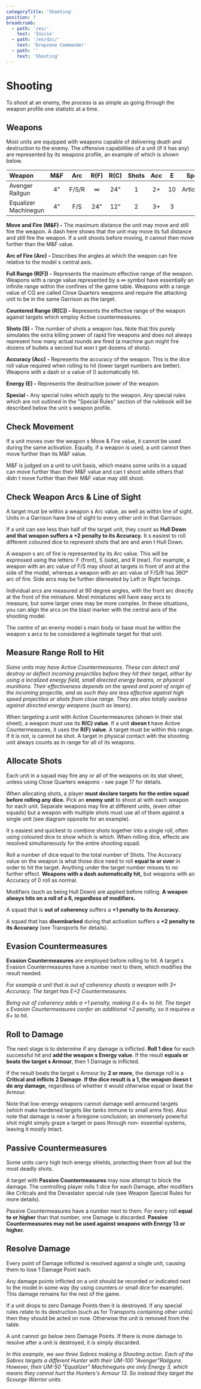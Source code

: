 ```yaml
---
categoryTitle: 'Shooting'
position: 7
breadcrumb:
  - path: '/es/'
    text: 'Inicio'
  - path: '/es/dzc/'
    text: 'Dropzone Commander'
  - path: ''
    text: 'Shooting'
---
```


# Shooting

To shoot at an enemy, the process is as simple as going through the weapon profile one statistic at a time.

## Weapons

Most units are equipped with weapons capable of delivering death and destruction to the enemy. The offensive capabilities of a unit (if it has any) are represented by its weapons profile, an example of which is shown below.

|Weapon|M&F|Arc|R(F)|R(C)|Shots|Acc|E|Special|
|:-| :-: | :-: | :-: | :-: | :-: | :-: | :-: | :-: |
|Avenger Railgun|4"|F/S/R|∞|24"|1|2+|10|Articulated|
|Equalizer Machinegun|4"|F/S|24"|12"|2|3+|3|-|

**Move and Fire (M&F) -** The maximum distance the unit may move and still fire the weapon. A dash here shows that the unit may move its full distance and still fire the weapon. If a unit shoots before moving, it cannot then move further than the M&F value.

**Arc of Fire (Arc) -** Describes the angles at which the weapon can fire relative to the model s central axis.

**Full Range (R[F]) -** Represents the maximum effective range of the weapon. Weapons with a range value represented by a ∞ symbol have essentially an infinite range within the confines of the game table. Weapons with a range value of CQ are called Close Quarters weapons and require the attacking unit to be in the same Garrison as the target.

**Countered Range (R[C]) -** Represents the effective range of the weapon against targets which employ Active countermeasures.

**Shots (S) -** The number of shots a weapon has. Note that this purely simulates the extra killing power of rapid fire weapons and does not always represent how many actual rounds are fired (a machine gun might fire dozens of bullets a second but won t get dozens of shots).

**Accuracy (Acc) -** Represents the accuracy of the weapon. This is the dice roll value required when rolling to hit (lower target numbers are better). Weapons with a dash or a value of 0 automatically hit.

**Energy (E) -** Represents the destructive power of the weapon.

**Special -** Any special rules which apply to the weapon. Any special rules which are not outlined in the "Special Rules" section of the rulebook will be described below the unit s weapon profile.

## Check Movement

If a unit moves over the weapon s Move & Fire value, it cannot be used during the same activation. Equally, if a weapon is used, a unit cannot then move further than its M&F value.

M&F is judged on a unit to unit basis, which means some units in a squad can move further than their M&F value and can t shoot while others that didn t move further than their M&F value may still shoot.

## Check Weapon Arcs & Line of Sight

A target must be within a weapon s Arc value, as well as within line of sight. Units in a Garrison have line of sight to every other unit in that Garrison.

If a unit can see less than half of the target unit, they count as **Hull Down and that weapon suffers a +2 penalty to its Accuracy.** It s easiest to roll different coloured dice to represent shots that are and aren t Hull Down.

A weapon s arc of fire is represented by its Arc value. This will be expressed using the letters: F (front), S (side), and R (rear). For example, a weapon with an arc value of F/S may shoot at targets in front of and at the side of the model, whereas a weapon with an arc value of F/S/R has 360º arc of fire. Side arcs may be further dileneated by Left or Right facings.

Individual arcs are measured at 90 degree angles, with the front arc directly at the front of the miniature. Most miniatures will have easy arcs to measure, but some larger ones may be more complex. In these situations, you can align the arcs on the blast marker with the central axis of the shooting model.

The centre of an enemy model s main body or base must be within the weapon s arcs to be considered a legitimate target for that unit.

## Measure Range Roll to Hit

_Some units may have Active Countermeasures. These can detect and destroy or deflect incoming projectiles before they hit their target, either by using a localized energy field, small directed energy beams, or physical munitions. Their effectiveness depends on the speed and point of origin of the incoming projectile, and as such they are less effective against high speed projectiles or shots from close range. They are also totally useless against directed energy weapons (such as lasers)._

When targeting a unit with Active Countermeasures (shown in their stat sheet), a weapon must use its **R(C) value**. If a unit **doesn t** have Active Countermeasures, it uses the **R(F) value**. A target must be within this range. If it is not, is cannot be shot. A target in physical contact with the shooting unit always counts as in range for all of its weapons.

## Allocate Shots

Each unit in a squad may fire any or all of the weapons on its stat sheet, unless using Close Quarters weapons - see page 17 for details.

When allocating shots, a player **must declare targets for the entire squad before rolling any dice.** Pick an **enemy unit** to shoot at with each weapon for each unit. Separate weapons may fire at different units, (even other squads) but a weapon with multiple shots must use all of them against a single unit (see diagram opposite for an example).

It s easiest and quickest to combine shots together into a single roll, often using coloured dice to show which is which. When rolling dice, effects are resolved simultaneously for the entire shooting squad.

Roll a number of dice equal to the total number of Shots. The Accuracy value on the weapon is what those dice need to roll **equal to or over** in order to hit the target. Anything under the target number misses to no further effect. **Weapons with a dash automatically hit,** but weapons with an Accuracy of 0 roll as normal.

Modifiers (such as being Hull Down) are applied before rolling. **A weapon always hits on a roll of a 6, regardless of modifiers.**

A squad that is **out of coherency** suffers a **+1 penalty to its Accuracy.**

A squad that has **disembarked** during that activation suffers a **+2 penalty to its Accuracy** (see Transports for details).

## Evasion Countermeasures

**Evasion Countermeasures** are employed before rolling to hit. A target s Evasion Countermeasures have a number next to them, which modifies the result needed.

_For example a unit that is out of coherency shoots a weapon with 3+ Accuracy. The target has E+2 Countermeasures._

_Being out of coherency adds a +1 penalty, making it a 4+ to hit. The target s Evasion Countermeasures confer an additional +2 penalty, so it requires a 6+ to hit._

## Roll to Damage

The next stage is to determine if any damage is inflicted. **Roll 1 dice** for each successful hit and **add the weapon s Energy value**. If the result **equals or beats the target s Armour**, then 1 Damage is inflicted.

If the result beats the target s Armour by **2 or more,** the damage roll is a **Critical and inflicts 2 Damage**. **If the dice result is a 1, the weapon doesn t do any damage,** regardless of whether it would otherwise equal or beat the Armour.

Note that low-energy weapons cannot damage well armoured targets (which make hardened targets like tanks immune to small arms fire). Also note that damage is never a foregone conclusion; an immensely powerful shot might simply graze a target or pass through non- essential systems, leaving it mostly intact.

## Passive Countermeasures

Some units carry high tech energy shields, protecting them from all but the most deadly shots.

A target with **Passive Countermeasures** may now attempt to block the damage. The controlling player rolls 1 dice for each Damage, after modifiers like Criticals and the Devastator special rule (see Weapon Special Rules for more details).

Passive Countermeasures have a number next to them. For every roll **equal to or higher** than that number, one Damage is discarded. **Passive Countermeasures may not be used against weapons with Energy 13 or higher.**

## Resolve Damage

Every point of Damage inflicted is resolved against a single unit, causing them to lose 1 Damage Point each.

Any damage points inflicted on a unit should be recorded or indicated next to the model in some way (by using counters or small dice for example). This damage remains for the rest of the game.

If a unit drops to zero Damage Points then it is destroyed. If any special rules relate to its destruction (such as for Transports containing other units) then they should be acted on now. Otherwise the unit is removed from the table.

A unit cannot go below zero Damage Points. If there is more damage to resolve after a unit is destroyed, it is simply discarded.

_In this example, we see three Sabres making a Shooting action. Each of the Sabres targets a different Hunter with their UM-100 "Avenger"Railguns. However, their UM-50 "Equalizer" Machineguns are only Energy 3, which means they cannot hurt the Hunters's Armour 13. So instead they target the Scourge Warrior units._
